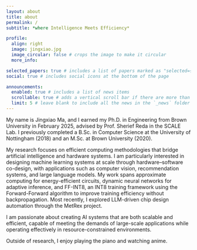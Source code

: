 ```yaml
---
layout: about
title: about
permalink: /
subtitle: *where Intelligence Meets Efficiency*

profile:
  align: right
  image: jingxiao.jpg
  image_circular: false # crops the image to make it circular
  more_info:

selected_papers: true # includes a list of papers marked as "selected={true}"
social: true # includes social icons at the bottom of the page

announcements:
  enabled: true # includes a list of news items
  scrollable: true # adds a vertical scroll bar if there are more than 3 news items
  limit: 5 # leave blank to include all the news in the `_news` folder
---
```


My name is Jingxiao Ma, and I earned my Ph.D. in Engineering from Brown University in February 2025, advised by Prof. Sherief Reda in the SCALE Lab. I previously completed a B.Sc. in Computer Science at the University of Nottingham (2018) and an M.Sc. at Brown University (2020).

My research focuses on efficient computing methodologies that bridge artificial intelligence and hardware systems. I am particularly interested in designing machine learning systems at scale through hardware–software co-design, with applications such as computer vision, recommendation systems, and large language models. My work spans approximate computing for energy-efficient circuits, dynamic neural networks for adaptive inference, and FF-INT8, an INT8 training framework using the Forward-Forward algorithm to improve training efficiency without backpropagation. Most recently, I explored LLM-driven chip design automation through the MetRex project.

I am passionate about creating AI systems that are both scalable and efficient, capable of meeting the demands of large-scale applications while operating effectively in resource-constrained environments.

Outside of research, I enjoy playing the piano and watching anime.
